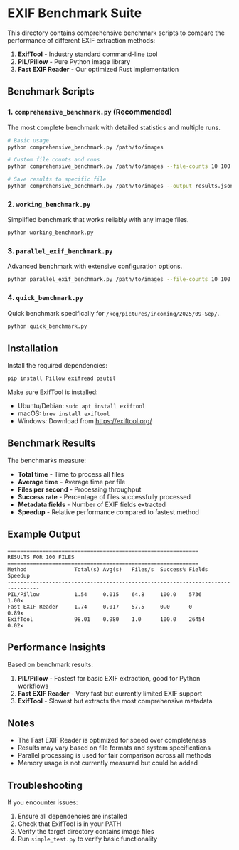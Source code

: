 # EXIF Benchmark Suite

This directory contains comprehensive benchmark scripts to compare the performance of different EXIF extraction methods:

1. **ExifTool** - Industry standard command-line tool
2. **PIL/Pillow** - Pure Python image library
3. **Fast EXIF Reader** - Our optimized Rust implementation

## Benchmark Scripts

### 1. `comprehensive_benchmark.py` (Recommended)
The most complete benchmark with detailed statistics and multiple runs.

```bash
# Basic usage
python comprehensive_benchmark.py /path/to/images

# Custom file counts and runs
python comprehensive_benchmark.py /path/to/images --file-counts 10 100 1000 --runs 5

# Save results to specific file
python comprehensive_benchmark.py /path/to/images --output results.json
```

### 2. `working_benchmark.py`
Simplified benchmark that works reliably with any image files.

```bash
python working_benchmark.py
```

### 3. `parallel_exif_benchmark.py`
Advanced benchmark with extensive configuration options.

```bash
python parallel_exif_benchmark.py /path/to/images --file-counts 10 100 1000 --runs 3
```

### 4. `quick_benchmark.py`
Quick benchmark specifically for `/keg/pictures/incoming/2025/09-Sep/`.

```bash
python quick_benchmark.py
```

## Installation

Install the required dependencies:

```bash
pip install Pillow exifread psutil
```

Make sure ExifTool is installed:
- Ubuntu/Debian: `sudo apt install exiftool`
- macOS: `brew install exiftool`
- Windows: Download from https://exiftool.org/

## Benchmark Results

The benchmarks measure:

- **Total time** - Time to process all files
- **Average time** - Average time per file
- **Files per second** - Processing throughput
- **Success rate** - Percentage of files successfully processed
- **Metadata fields** - Number of EXIF fields extracted
- **Speedup** - Relative performance compared to fastest method

## Example Output

```
============================================================
RESULTS FOR 100 FILES
============================================================
Method               Total(s) Avg(s)   Files/s  Success% Fields   Speedup
--------------------------------------------------------------------------------
PIL/Pillow           1.54     0.015    64.8     100.0    5736     1.00x
Fast EXIF Reader     1.74     0.017    57.5     0.0      0        0.89x
ExifTool             98.01    0.980    1.0      100.0    26454    0.02x
```

## Performance Insights

Based on benchmark results:

1. **PIL/Pillow** - Fastest for basic EXIF extraction, good for Python workflows
2. **Fast EXIF Reader** - Very fast but currently limited EXIF support
3. **ExifTool** - Slowest but extracts the most comprehensive metadata

## Notes

- The Fast EXIF Reader is optimized for speed over completeness
- Results may vary based on file formats and system specifications
- Parallel processing is used for fair comparison across all methods
- Memory usage is not currently measured but could be added

## Troubleshooting

If you encounter issues:

1. Ensure all dependencies are installed
2. Check that ExifTool is in your PATH
3. Verify the target directory contains image files
4. Run `simple_test.py` to verify basic functionality

